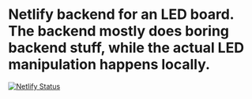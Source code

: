 # Netlify backend for an LED board. The backend mostly does boring backend stuff, while the actual LED manipulation happens locally.

[![Netlify
Status](https://api.netlify.com/api/v1/badges/9aaef7de-1e5d-4fda-bc39-faa10a68b35b/deploy-status)](https://app.netlify.com/sites/adorable-mandazi-9602fa/deploys)